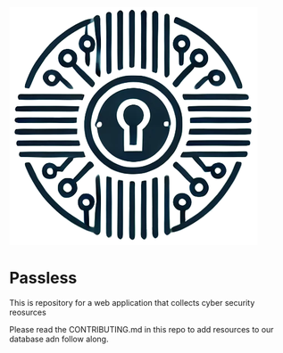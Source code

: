 ![Passless Logo](assets/Passless_logo.png)


# Passless
This is repository for a web application that collects cyber security reosurces

Please read the CONTRIBUTING.md in this repo to add resources to our database adn follow along.